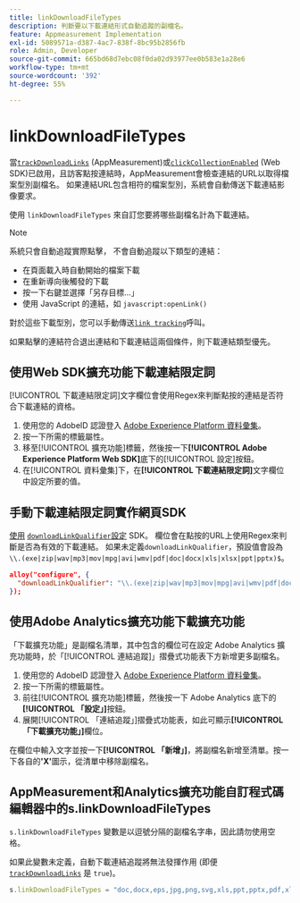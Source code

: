 ```yaml
---
title: linkDownloadFileTypes
description: 判斷要以下載連結形式自動追蹤的副檔名。
feature: Appmeasurement Implementation
exl-id: 5089571a-d387-4ac7-838f-8bc95b2856fb
role: Admin, Developer
source-git-commit: 665bd68d7ebc08f0da02d93977ee0b583e1a28e6
workflow-type: tm+mt
source-wordcount: '392'
ht-degree: 55%

---
```


# linkDownloadFileTypes

當[`trackDownloadLinks`](trackdownloadlinks.md) (AppMeasurement)或[`clickCollectionEnabled`](trackdownloadlinks.md) (Web SDK)已啟用，且訪客點按連結時，AppMeasurement會檢查連結的URL以取得檔案型別副檔名。 如果連結URL包含相符的檔案型別，系統會自動傳送下載連結影像要求。

使用 `linkDownloadFileTypes` 來自訂您要將哪些副檔名計為下載連結。

>[!NOTE]
>
>系統只會自動追蹤實際點擊， 不會自動追蹤以下類型的連結：
>
>* 在頁面載入時自動開始的檔案下載
>* 在重新導向後觸發的下載
>* 按一下右鍵並選擇「另存目標...」
>* 使用 JavaScript 的連結，如 `javascript:openLink()`
>
>對於這些下載型別，您可以手動傳送[`link tracking`](../functions/tl-method.md)呼叫。

如果點擊的連結符合退出連結和下載連結這兩個條件，則下載連結類型優先。

## 使用Web SDK擴充功能下載連結限定詞

[!UICONTROL 下載連結限定詞]文字欄位會使用Regex來判斷點按的連結是否符合下載連結的資格。

1. 使用您的 AdobeID 認證登入 [Adobe Experience Platform 資料彙集](https://experience.adobe.com/data-collection)。
1. 按一下所需的標籤屬性。
1. 移至[!UICONTROL 擴充功能]標籤，然後按一下&#x200B;**[!UICONTROL Adobe Experience Platform Web SDK]**&#x200B;底下的[!UICONTROL 設定]按鈕。
1. 在[!UICONTROL 資料彙集]下，在&#x200B;**[!UICONTROL 下載連結限定詞]**&#x200B;文字欄位中設定所要的值。

## 手動下載連結限定詞實作網頁SDK

[使用](https://experienceleague.adobe.com/docs/experience-platform/edge/fundamentals/configuring-the-sdk.html?lang=zh-Hant) [`downloadLinkQualifier`設定](https://experienceleague.adobe.com/docs/experience-platform/edge/data-collection/track-links.html#automaticLinkTracking) SDK。 欄位會在點按的URL上使用Regex來判斷是否為有效的下載連結。 如果未定義`downloadLinkQualifier`，預設值會設為`\\.(exe|zip|wav|mp3|mov|mpg|avi|wmv|pdf|doc|docx|xls|xlsx|ppt|pptx)$`。

```json
alloy("configure", {
  "downloadLinkQualifier": "\\.(exe|zip|wav|mp3|mov|mpg|avi|wmv|pdf|doc|docx|xls|xlsx|ppt|pptx)$"
});
```

## 使用Adobe Analytics擴充功能下載擴充功能

「下載擴充功能」是副檔名清單，其中包含的欄位可在設定 Adobe Analytics 擴充功能時，於「[!UICONTROL 連結追蹤]」摺疊式功能表下方新增更多副檔名。

1. 使用您的 AdobeID 認證登入 [Adobe Experience Platform 資料彙集](https://experience.adobe.com/data-collection)。
2. 按一下所需的標籤屬性。
3. 前往[!UICONTROL 擴充功能]標籤，然後按一下 Adobe Analytics 底下的&#x200B;**[!UICONTROL 「設定」]**&#x200B;按鈕。
4. 展開[!UICONTROL 「連結追蹤」]摺疊式功能表，如此可顯示&#x200B;**[!UICONTROL 「下載擴充功能」]**&#x200B;欄位。

在欄位中輸入文字並按一下&#x200B;**[!UICONTROL 「新增」]**，將副檔名新增至清單。按一下各自的&#x200B;**&#39;X&#39;**&#x200B;圖示，從清單中移除副檔名。

## AppMeasurement和Analytics擴充功能自訂程式碼編輯器中的s.linkDownloadFileTypes

`s.linkDownloadFileTypes` 變數是以逗號分隔的副檔名字串，因此請勿使用空格。

如果此變數未定義，自動下載連結追蹤將無法發揮作用 (即便 [`trackDownloadLinks`](trackdownloadlinks.md) 是 `true`)。

```js
s.linkDownloadFileTypes = "doc,docx,eps,jpg,png,svg,xls,ppt,pptx,pdf,xlsx,tab,csv,zip,txt,vsd,vxd,xml,js,css,rar,exe,wma,mov,avi,wmv,mp3,wav,m4v";
```
